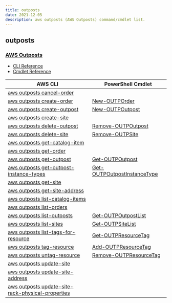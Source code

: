 ```yaml
---
title: outposts
date: 2021-12-05
description: aws outposts (AWS Outposts) command/cmdlet list.
---
```


## outposts

### [AWS Outposts](https://aws.amazon.com/outposts/)

* [CLI Reference](https://docs.aws.amazon.com/cli/latest/reference/outposts/index.html)
* [Cmdlet Reference](https://docs.aws.amazon.com/powershell/latest/reference/items/Outposts_cmdlets.html)

|AWS CLI|PowerShell Cmdlet|
|----|----|
|[aws outposts cancel-order](https://docs.aws.amazon.com/cli/latest/reference/outposts/cancel-order.html)||
|[aws outposts create-order](https://docs.aws.amazon.com/cli/latest/reference/outposts/create-order.html)|[New-OUTPOrder](https://docs.aws.amazon.com/powershell/latest/reference/items/New-OUTPOrder.html)|
|[aws outposts create-outpost](https://docs.aws.amazon.com/cli/latest/reference/outposts/create-outpost.html)|[New-OUTPOutpost](https://docs.aws.amazon.com/powershell/latest/reference/items/New-OUTPOutpost.html)|
|[aws outposts create-site](https://docs.aws.amazon.com/cli/latest/reference/outposts/create-site.html)||
|[aws outposts delete-outpost](https://docs.aws.amazon.com/cli/latest/reference/outposts/delete-outpost.html)|[Remove-OUTPOutpost](https://docs.aws.amazon.com/powershell/latest/reference/items/Remove-OUTPOutpost.html)|
|[aws outposts delete-site](https://docs.aws.amazon.com/cli/latest/reference/outposts/delete-site.html)|[Remove-OUTPSite](https://docs.aws.amazon.com/powershell/latest/reference/items/Remove-OUTPSite.html)|
|[aws outposts get-catalog-item](https://docs.aws.amazon.com/cli/latest/reference/outposts/get-catalog-item.html)||
|[aws outposts get-order](https://docs.aws.amazon.com/cli/latest/reference/outposts/get-order.html)||
|[aws outposts get-outpost](https://docs.aws.amazon.com/cli/latest/reference/outposts/get-outpost.html)|[Get-OUTPOutpost](https://docs.aws.amazon.com/powershell/latest/reference/items/Get-OUTPOutpost.html)|
|[aws outposts get-outpost-instance-types](https://docs.aws.amazon.com/cli/latest/reference/outposts/get-outpost-instance-types.html)|[Get-OUTPOutpostInstanceType](https://docs.aws.amazon.com/powershell/latest/reference/items/Get-OUTPOutpostInstanceType.html)|
|[aws outposts get-site](https://docs.aws.amazon.com/cli/latest/reference/outposts/get-site.html)||
|[aws outposts get-site-address](https://docs.aws.amazon.com/cli/latest/reference/outposts/get-site-address.html)||
|[aws outposts list-catalog-items](https://docs.aws.amazon.com/cli/latest/reference/outposts/list-catalog-items.html)||
|[aws outposts list-orders](https://docs.aws.amazon.com/cli/latest/reference/outposts/list-orders.html)||
|[aws outposts list-outposts](https://docs.aws.amazon.com/cli/latest/reference/outposts/list-outposts.html)|[Get-OUTPOutpostList](https://docs.aws.amazon.com/powershell/latest/reference/items/Get-OUTPOutpostList.html)|
|[aws outposts list-sites](https://docs.aws.amazon.com/cli/latest/reference/outposts/list-sites.html)|[Get-OUTPSiteList](https://docs.aws.amazon.com/powershell/latest/reference/items/Get-OUTPSiteList.html)|
|[aws outposts list-tags-for-resource](https://docs.aws.amazon.com/cli/latest/reference/outposts/list-tags-for-resource.html)|[Get-OUTPResourceTag](https://docs.aws.amazon.com/powershell/latest/reference/items/Get-OUTPResourceTag.html)|
|[aws outposts tag-resource](https://docs.aws.amazon.com/cli/latest/reference/outposts/tag-resource.html)|[Add-OUTPResourceTag](https://docs.aws.amazon.com/powershell/latest/reference/items/Add-OUTPResourceTag.html)|
|[aws outposts untag-resource](https://docs.aws.amazon.com/cli/latest/reference/outposts/untag-resource.html)|[Remove-OUTPResourceTag](https://docs.aws.amazon.com/powershell/latest/reference/items/Remove-OUTPResourceTag.html)|
|[aws outposts update-site](https://docs.aws.amazon.com/cli/latest/reference/outposts/update-site.html)||
|[aws outposts update-site-address](https://docs.aws.amazon.com/cli/latest/reference/outposts/update-site-address.html)||
|[aws outposts update-site-rack-physical-properties](https://docs.aws.amazon.com/cli/latest/reference/outposts/update-site-rack-physical-properties.html)||

